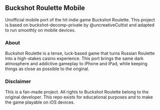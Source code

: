 ## Buckshot Roulette Mobile

Unofficial mobile port of the hit indie game Buckshot Roulette.
This project is based on buckshot-decomp-private
by @uncreativeCultist and adapted to run smoothly on mobile devices.

### About

Buckshot Roulette is a tense, luck-based game that turns Russian Roulette into a high-stakes casino experience. This port brings the same dark atmosphere and addictive gameplay to iPhone and iPad, while keeping things as close as possible to the original.

### Disclaimer

This is a fan-made project. All rights to Buckshot Roulette belong to the original developer. This repo exists for educational purposes and to make the game playable on iOS devices.
